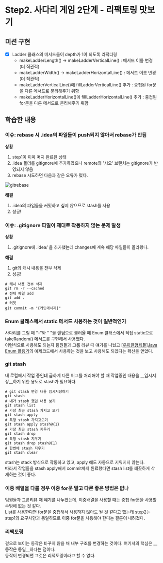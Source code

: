 # Step2. 사다리 게임 2단계 - 리팩토링 맛보기
## 미션 구현
- [x] Ladder 클래스의 메서드들이 depth가 1이 되도록 리팩터링
  - makeLadderLength() -> makeLadderVerticalLine() : 메서드 이름 변경(더 직관적)
  - makeLadderWidth() -> makeLadderHorizontalLine() : 메서드 이름 변경(더 직관적)
  - makeLadderVerticalLine()에 fillLadderVerticalLine() 추가 : 중첩된 for문을 다른 메서드로 분리해주기 위함
  - makeLadderHorizontalLine()에 fillLadderHorizontalLine() 추가 : 중첩된 for문을 다른 메서드로 분리해주기 위함

## 학습한 내용
### 이슈: rebase 시 .idea의 파일들이 push되지 않아서 rebase가 안됨
__상황__    
1. step1이 이미 머지 완료된 상태
2. .idea 폴더를 gitignore에 추가하였으나 remote의 '시오' 브랜치는 gitignore가 반영되지 않음
3. rebase 시도하면 다음과 같은 오류가 떴다.    

![gitrebase](https://user-images.githubusercontent.com/57451700/223365718-c77e148a-cda3-4674-8e29-d4398939d86e.png)    

__해결__    
1. .idea의 파일들을 커밋하고 싶지 않으므로 stash를 사용
2. 성공!

### 이슈: .gitignore 파일이 제대로 작동하지 않는 문제 발생
__상황__    
1. .gitignore에 .idea/ 을 추가했는데 changes에 계속 해당 파일들이 올라왔다.

__해결__    
1. git의 캐시 내용을 전부 삭제
2. 성공!
```shell
# 캐시 내용 전부 삭제
git rm -r --cached
# 전체 파일 add
git add .
# 커밋
git commit -m "{커밋메시지}"
```

### Enum 클래스에서 static 메서드 사용하는 것이 일반적인가
사다리를 그릴 때 "-"와 " "을 랜덤으로 불러올 때 Enum 클래스에서 직접 static으로 takeRandom() 메서드를 구현해서 사용했다.    
이런식으로 사용해도 되는지 팀원들과 그룹 리뷰 때 얘기를 나눴고 [[우아한형제들]Java Enum 활용기](https://techblog.woowahan.com/2527/)의 예제코드에서 사용하는 것을 보고 사용해도 되겠다는 확신을 얻었다.    

### git stash
내 로컬에서 작업 중인데 급하게 다른 버그를 처리해야 할 때 작업중인 내용을 __임시저장__하기 위한 용도로 stash가 필요하다.    
```shell
# git stash 변경 내용 임시저장하기
git stash
# 내가 stash 했던 내용 보기
git stash list
# 가장 최근 stash 가지고 오기
git stash apply
# 특정 stash 가지고오기
git stash apply stash@{1}
# 가장 최근 stash 지우기
git stash drop
# 특정 stash 지우기
git stash drop stash@{1}
# 한번에 stash 지우기
git stash clear
```
stash는 stack 방식으로 작동하고 있고, apply 해도 자동으로 지워지지 않는다.    
따라서 작업들을 stash apply해서 commit까지 완료했다면 stash list를 깨끗하게 삭제하는 것이 좋다.

### 이중 배열을 다룰 경우 이중 for문 말고 다른 좋은 방법은 없나
팀원들과 그룹리뷰 때 얘기를 나누었는데, 이중배열을 사용할 때는 중첩 for문을 사용할 수밖에 없는 것 같다.    
List를 사용한다면 for문을 중첩해서 사용하지 않아도 될 것 같다고 했는데 step2는 step1의 요구사항과 동일하므로 이중 for문을 사용해야 한다는 결론이 내려졌다.

### 리팩토링
겉으로 보이는 동작은 바꾸지 않을 채 내부 구조를 변경하는 것이다. 여기서의 핵심은 __동작은 동일__하다는 점이다.    
동작이 변경되면 그것은 리팩토링이라고 할 수 없다.

